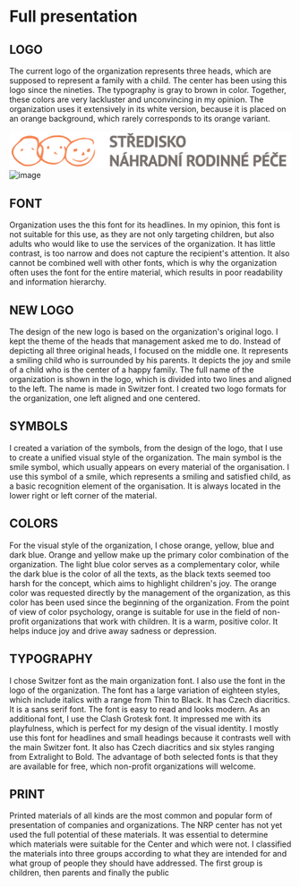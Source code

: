 # Full presentation


## LOGO
The current logo of the organization represents three heads, which are supposed to represent a family with a child. The center has been using this logo since the nineties. The typography is gray to brown in color. Together, these colors are very lackluster and unconvincing in my opinion. The organization uses it extensively in its white version, because it is placed on an orange background, which rarely corresponds to its orange variant.

![image](images/logo-1.png)
![image](images/logo_Kreslicíplátno1.jpg)

## FONT
Organization uses the this font for its headlines. In my opinion, this font is not suitable for this use, as they are not only targeting children, but also adults who would like to use the services of the organization. It has little contrast, is too narrow and does not capture the recipient's attention. It also cannot be combined well with other fonts, which is why the organization often uses the font for the entire material, which results in poor readability and information hierarchy.

## NEW LOGO
The design of the new logo is based on the organization's original logo. I kept the theme of the heads that management asked me to do. Instead of depicting all three original heads, I focused on the middle one. It represents a smiling child who is surrounded by his parents. It depicts the joy and smile of a child who is the center of a happy family. The full name of the organization is shown in the logo, which is divided into two lines and aligned to the left. The name is made in Switzer font. I created two logo formats for the organization, one left aligned and one centered.

## SYMBOLS
I created a variation of the symbols, from the design of the logo, that I use to create a unified visual style of the organization. The main symbol is the smile symbol, which usually appears on every material of the organisation. I use this symbol of a smile, which represents a smiling and satisfied child, as a basic recognition element of the organisation. It is always located in the lower right or left corner of the material.

## COLORS
For the visual style of the organization, I chose orange, yellow, blue and dark blue. Orange and yellow make up the primary color combination of the organization. The light blue color serves as a complementary color, while the dark blue is the color of all the texts, as the black texts seemed too harsh for the concept, which aims to highlight children's joy. The orange color was requested directly by the management of the organization, as this color has been used since the beginning of the organization. From the point of view of color psychology, orange is suitable for use in the field of non-profit organizations that work with children. It is a warm, positive color. It helps induce joy and drive away sadness or depression.

## TYPOGRAPHY
I chose Switzer font as the main organization font. I also use the font in the logo of the organization. The font has a large variation of eighteen styles, which include italics with a range from Thin to Black. It has Czech diacritics. It is a sans serif font. The font is easy to read and looks modern.
As an additional font, I use the Clash Grotesk font. It impressed me with its playfulness, which is perfect for my design of the visual identity. I mostly use this font for headlines and small headings because it contrasts well with the main Switzer font. It also has Czech diacritics and six styles ranging from Extralight to Bold. The advantage of both selected fonts is that they are available for free, which non-profit organizations will welcome.

## PRINT
Printed materials of all kinds are the most common and popular form of presentation of companies and organizations. The NRP center has not yet used the full potential of these materials. It was essential to determine which materials were suitable for the Center and which were not. I classified the materials into three groups according to what they are intended for and what group of people they should have addressed. The first group is children, then parents and finally the public
